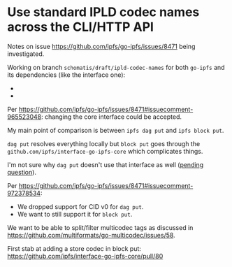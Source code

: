 # Use standard IPLD codec names across the CLI/HTTP API

Notes on issue https://github.com/ipfs/go-ipfs/issues/8471 being investigated.

Working on branch `schomatis/draft/ipld-codec-names` for both `go-ipfs` and its dependencies (like the interface one):
* <GH-LINK>
* <GH-LINK>

Per https://github.com/ipfs/go-ipfs/issues/8471#issuecomment-965523048: changing the core interface could be accepted.

My main point of comparison is between `ipfs dag put` and `ipfs block put`.

`dag put` resolves everything locally but `block put` goes through the `github.com/ipfs/interface-go-ipfs-core` which complicates things.

I'm not sure why `dag put` doesn't use that interface as well ([pending question](https://github.com/ipfs/go-ipfs/issues/8471#issuecomment-966356900)).

Per https://github.com/ipfs/go-ipfs/issues/8471#issuecomment-972378534:
* We dropped support for CID v0 for `dag put`.
* We want to still support it for `block put`.

We want to be able to split/filter multicodec tags as discussed in https://github.com/multiformats/go-multicodec/issues/58.

First stab at adding a store codec in block put: https://github.com/ipfs/interface-go-ipfs-core/pull/80

